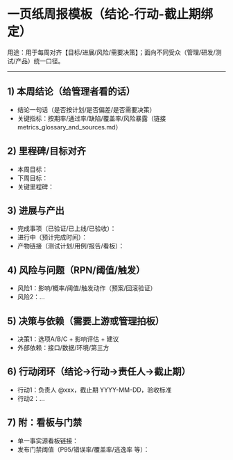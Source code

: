 # 一页纸周报模板（结论-行动-截止期绑定）

用途：用于每周对齐【目标/进展/风险/需要决策】；面向不同受众（管理/研发/测试/产品）统一口径。

---

## 1) 本周结论（给管理者看的话）
- 结论一句话（是否按计划/是否偏差/是否需要决策）
- 关键指标：按期率/通过率/缺陷/覆盖率/风险暴露（链接 metrics_glossary_and_sources.md）

## 2) 里程碑/目标对齐
- 本周目标：
- 下周目标：
- 关键里程碑：

## 3) 进展与产出
- 完成事项（已验证/已上线/已验收）：
- 进行中（预计完成时间）：
- 产物链接（测试计划/用例/报告/看板）：

## 4) 风险与问题（RPN/阈值/触发）
- 风险1：影响/概率/阈值/触发动作（预案/回滚验证）
- 风险2：...

## 5) 决策与依赖（需要上游或管理拍板）
- 决策1：选项A/B/C + 影响评估 + 建议
- 外部依赖：接口/数据/环境/第三方

## 6) 行动闭环（结论→行动→责任人→截止期）
- 行动1：负责人 @xxx，截止期 YYYY-MM-DD，验收标准
- 行动2：...

## 7) 附：看板与门禁
- 单一事实源看板链接：
- 发布门禁阈值（P95/错误率/覆盖率/逃逸率 等）：

